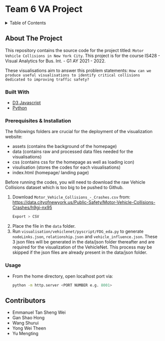 # Team 6 VA Project
<details>
  <summary>Table of Contents</summary>
  <ol>
    <li><a href="#about-the-project">About The Project</a></li>
    <li><a href="#built-with">Built With</a></li>
    <li><a href="prerequisites-&-installation">Prerequisites & Installation</a></li>
    <li><a href="#usage">Usage</a></li>
    <li><a href="#built-with">Built With</a></li>
    <li><a href="#contributors">Contributors</a></li>
  </ol>
</details>

## About The Project
This repository contains the source code for the project titled: `Motor Vehicle Collisions in New York City`. This project is for the course IS428 - Visual Analytics for Bus. Int. - G1 AY 2021 - 2022. 

These visualisations aim to answer this problem statements: `How can we produce useful visualisations to identify critical collisions dedicated to improving traffic safety?`

### Built With
* [D3 Javascript](https://d3js.org/)
* [Python](https://www.python.org/downloads/)

### Prerequisites & Installation
The followings folders are crucial for the deployment of the visualization website:
+ assets (contains the background of the homepage)
+ data (contains raw and processed data files needed for the visualisations)
+ css (contains css for the homepage as well as loading icon)
+ visulisation (stores the codes for each visualisations)
+ index.html (homepage/ landing page)

Before running the codes, you will need to download the raw Vehicle Collisions dataset which is too big to be pushed to Github.

1. Download `Motor_Vehicle_Collisions_-_Crashes.csv` from: https://data.cityofnewyork.us/Public-Safety/Motor-Vehicle-Collisions-Crashes/h9gi-nx95
   ```sh
   Export > CSV
   ```
2. Place the file in the `data` folder.
3. Run `visualisation/vehiclenet/pyscript/FDG_eda.py` to generate `nodeLinks.json`, `relationship.json` and `vehicle_influence.json`. These 3 json files will be generated in the data/json folder thereafter and are required for the visualization of the VehicleNet. This process may be skipped if the json files are already present in the data/json folder.


### Usage
* From the home directory, open localhost port via:
   ```sh
   python -m http.server <PORT NUMBER e.g. 8001>
   ```

## Contributors
+ Emmanuel Tan Sheng Wei
+ Gan Shao Hong
+ Wang Shurui
+ Yong Wei Theen
+ Yu Mengting
